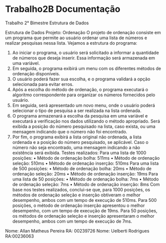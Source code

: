 # Trabalho2B Documentação
Trabalho 2° Bimestre Estrutura de Dados

Estrutura de Dados
Projeto: Ordenação
O projeto de ordenação consiste em um programa que permite ao usuário ordenar uma lista de números e realizar pesquisas nessa lista. Vejamos a estrutura do programa:
1.	Ao iniciar o programa, o usuário será solicitado a informar a quantidade de números que deseja inserir. Essa informação será armazenada em uma variável.
2.	Em seguida, o programa exibirá um menu com os diferentes métodos de ordenação disponíveis.
3.	O usuário poderá fazer sua escolha, e o programa validará a opção selecionada para evitar erros.
4.	Após a escolha do método de ordenação, o programa executará o algoritmo correspondente para organizar os números fornecidos pelo usuário.
5.	Em seguida, será apresentado um novo menu, onde o usuário poderá selecionar o tipo de pesquisa a ser realizada na lista ordenada.
6.	O programa armazenará a escolha da pesquisa em uma variável e executará a verificação nos dados utilizando o método apropriado. Será exibida a posição do número pesquisado na lista, caso exista, ou uma mensagem indicando que o número não foi encontrado.
7.	Por fim, o programa exibirá a lista original não ordenada, a lista ordenada e a posição do número pesquisado, se aplicável. Caso o número não seja encontrado, uma mensagem indicando a não existência será exibida.
Testes realizados:
Para uma lista de 1000 posições:
•	Método de ordenação bolha: 511ms
•	Método de ordenação seleção: 510ms
•	Método de ordenação inserção: 510ms
Para uma lista de 500 posições:
•	Método de ordenação bolha: 20ms
•	Método de ordenação seleção: 20ms
•	Método de ordenação inserção: 19ms
Para uma lista de 50 posições:
•	Método de ordenação bolha: 7ms
•	Método de ordenação seleção: 7ms
•	Método de ordenação inserção: 8ms
Com base nos testes realizados, conclui-se que, para 1000 posições, os métodos de ordenação seleção e inserção obtiveram o melhor desempenho, ambos com um tempo de execução de 510ms.
Para 500 posições, o método de ordenação inserção apresentou o melhor desempenho, com um tempo de execução de 19ms.
Para 50 posições, os métodos de ordenação seleção e inserção apresentaram o melhor desempenho, ambos com um tempo de execução de 7ms.

Nome: Allan Matheus Pereira RA: 00239726
Nome: Uelberti Rodrigues RA:00236063

